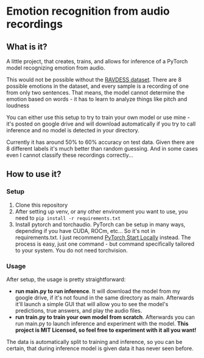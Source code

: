 # Emotion recognition from audio recordings

## What is it?
A little project, that creates, trains, and allows for inference of a PyTorch model recognizing emotion from audio.

This would not be possible without the [RAVDESS dataset](https://zenodo.org/record/1188976). 
There are 8 possible emotions in the dataset, and every sample is a recording of one from only two sentences. That means,
the model cannot determine the emotion based on words - it has to learn to analyze things like pitch and loudness

You can either use this setup to try to train your own model or use mine - it's posted on google drive and will download automatically
if you try to call inference and no model is detected in your directory.

Currently it has around 50% to 60% accuracy on test data. Given there are 8 different labels it's much better than random guessing.
And in some cases even I cannot classify these recordings correctly...


## How to use it?
### Setup
1. Clone this repository
2. After setting up venv, or any other environment you want to use, you need to `pip install -r requirements.txt`
3. Install pytorch and torchaudio. PyTorch can be setup in many ways, depending if you have CUDA, ROCm, etc... So it's not in requirements.txt.
I just recommend [PyTorch Start Locally](https://pytorch.org/get-started/locally/) instead.
The process is easy, just one command - but command specifically tailored to your system. You do not need torchvision.


### Usage
After setup, the usage is pretty straightforward:
- **run main.py to run inference**. It will download the model from my google drive, if it's not found in the same directory as main. Afterwards it'll launch a simple GUI that will
 allow you to see the model's predictions, true answers, and play the audio files.
- **run train.py to train your own model from scratch**. Afterwards you can run main.py to launch inference and experiment with the model. **This project is MIT Licensed, so feel free to experiment with it all you want!**


The data is automatically split to training and inference, so you can be certain, that during inference model is given data it has never seen before.
